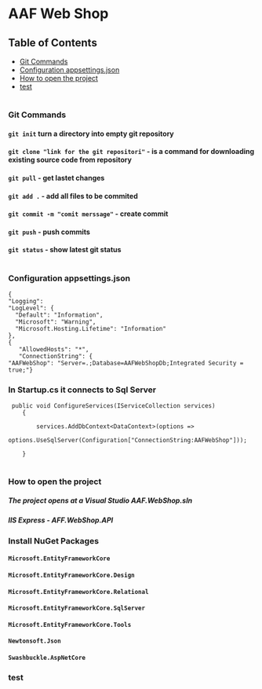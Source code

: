 
# AAF Web Shop


## Table of Contents


- [Git Commands](#Git-Commadns)
- [Configuration appsettings.json](#configuration-appsettings.json)
- [How to open the project](#How-to-open-the-project)
- [test](#test)

#
### Git Commands


#### `git init` turn a directory into empty git repository
#### `git clone "link for the git repositori"` -  is a command for downloading existing source code from repository
#### `git pull` - get lastet changes
#### `git add .` - add all files to be commited
#### `git commit -m "comit merssage"` - create commit
#### `git push` - push commits
#### `git status` - show latest git status

#

### Configuration appsettings.json  
    {
    "Logging":
    "LogLevel": {
      "Default": "Information",
      "Microsoft": "Warning",
      "Microsoft.Hosting.Lifetime": "Information"
    },
    {
       "AllowedHosts": "*",
       "ConnectionString": {
    "AAFWebShop": "Server=.;Database=AAFWebShopDb;Integrated Security = true;"}

### In Startup.cs it connects to Sql Server  
     public void ConfigureServices(IServiceCollection services)
        {

            services.AddDbContext<DataContext>(options =>
            options.UseSqlServer(Configuration["ConnectionString:AAFWebShop"]));
            
        }

#
### How to open the project 

 ##### The project opens at a Visual Studio AAF.WebShop.sln
 ##### IIS Express - AFF.WebShop.API 
### Install NuGet Packages
#### `Microsoft.EntityFrameworkCore`
#### `Microsoft.EntityFrameworkCore.Design`
#### `Microsoft.EntityFrameworkCore.Relational`
#### `Microsoft.EntityFrameworkCore.SqlServer `
#### `Microsoft.EntityFrameworkCore.Tools`
#### `Newtonsoft.Json`
#### `Swashbuckle.AspNetCore`


### test 
